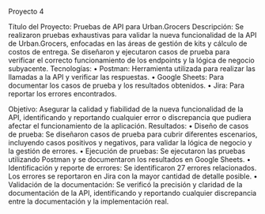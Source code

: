 Proyecto 4

Título del Proyecto: Pruebas de API para Urban.Grocers
Descripción: Se realizaron pruebas exhaustivas para validar la nueva funcionalidad de la API de Urban.Grocers, enfocadas en las áreas de gestión de kits y cálculo de costos de entrega. Se diseñaron y ejecutaron casos de prueba para verificar el correcto funcionamiento de los endpoints y la lógica de negocio subyacente.
Tecnologías:
• Postman: Herramienta utilizada para realizar las llamadas a la API y verificar las respuestas.
• Google Sheets: Para documentar los casos de prueba y los resultados obtenidos.
• Jira: Para reportar los errores encontrados.

Objetivo: Asegurar la calidad y fiabilidad de la nueva funcionalidad de la API, identificando y reportando cualquier error o discrepancia que pudiera afectar el funcionamiento de la aplicación.
Resultados:
• Diseño de casos de prueba: Se diseñaron casos de prueba para cubrir diferentes escenarios, incluyendo casos positivos y negativos, para validar la lógica de negocio y la gestión de errores.
• Ejecución de pruebas: Se ejecutaron las pruebas utilizando Postman y se documentaron los resultados en Google Sheets.
• Identificación y reporte de errores: Se identificaron 27 errores relacionados. Los errores se reportaron en Jira con la mayor cantidad de detalle posible.
• Validación de la documentación: Se verificó la precisión y claridad de la documentación de la API, identificando y reportando cualquier discrepancia entre la documentación y la implementación real.

